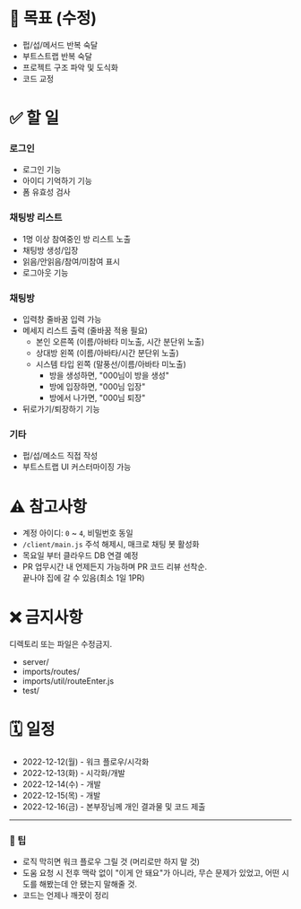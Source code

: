 # 📌 목표 (수정)

- 펍/섭/메서드 반복 숙달
- 부트스트랩 반복 숙달
- 프로젝트 구조 파악 및 도식화
- 코드 교정

# ✅ 할 일

### 로그인

- 로그인 기능
- 아이디 기억하기 기능
- 폼 유효성 검사

### 채팅방 리스트

- 1명 이상 참여중인 방 리스트 노출
- 채팅방 생성/입장
- 읽음/안읽음/참여/미참여 표시
- 로그아웃 기능

### 채팅방

- 입력창 줄바꿈 입력 가능
- 메세지 리스트 출력 (줄바꿈 적용 필요)
  - 본인 오른쪽 (이름/아바타 미노출, 시간 분단위 노출)
  - 상대방 왼쪽 (이름/아바타/시간 분단위 노출)
  - 시스템 타입 왼쪽 (말풍선/이름/아바타 미노출)
    - 방을 생성하면, "000님이 방을 생성"
    - 방에 입장하면, "000님 입장"
    - 방에서 나가면, "000님 퇴장"
- 뒤로가기/퇴장하기 기능

### 기타

- 펍/섭/메소드 직접 작성
- 부트스트랩 UI 커스터마이징 가능

# ⚠️ 참고사항

- 계정 아이디: `0` ~ `4`, 비밀번호 동일
- `/client/main.js` 주석 해제시, 매크로 채팅 봇 활성화
- 목요일 부터 클라우드 DB 연결 예정
- PR 업무시간 내 언제든지 가능하며 PR 코드 리뷰 선착순. <br>
  끝나야 집에 갈 수 있음(최소 1일 1PR)

# ❌ 금지사항

디렉토리 또는 파일은 수정금지.

- server/
- imports/routes/
- imports/util/routeEnter.js
- test/


# 🗓️ 일정

- 2022-12-12(월) - 워크 플로우/시각화
- 2022-12-13(화) - 시각화/개발
- 2022-12-14(수) - 개발
- 2022-12-15(목) - 개발
- 2022-12-16(금) - 본부장님께 개인 결과물 및 코드 제출

*****

### 🥳 팁

- 로직 막히면 워크 플로우 그릴 것 (머리로만 하지 말 것)
- 도움 요청 시 전후 맥락 없이 "이게 안 돼요"가 아니라,
  무슨 문제가 있었고, 어떤 시도를 해봤는데 안 됐는지 말해줄 것.
- 코드는 언제나 깨끗이 정리
